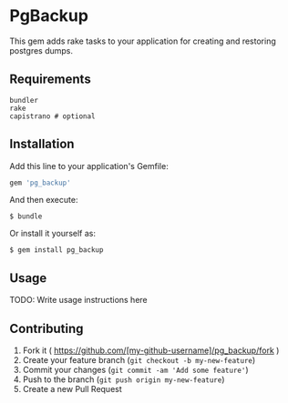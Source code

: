 # PgBackup

This gem adds rake tasks to your application for creating and restoring postgres dumps. 

## Requirements
``` 
bundler
rake 
capistrano # optional
```

## Installation

Add this line to your application's Gemfile:

```ruby
gem 'pg_backup'
```

And then execute:

    $ bundle

Or install it yourself as:

    $ gem install pg_backup

## Usage

TODO: Write usage instructions here

## Contributing

1. Fork it ( https://github.com/[my-github-username]/pg_backup/fork )
2. Create your feature branch (`git checkout -b my-new-feature`)
3. Commit your changes (`git commit -am 'Add some feature'`)
4. Push to the branch (`git push origin my-new-feature`)
5. Create a new Pull Request
